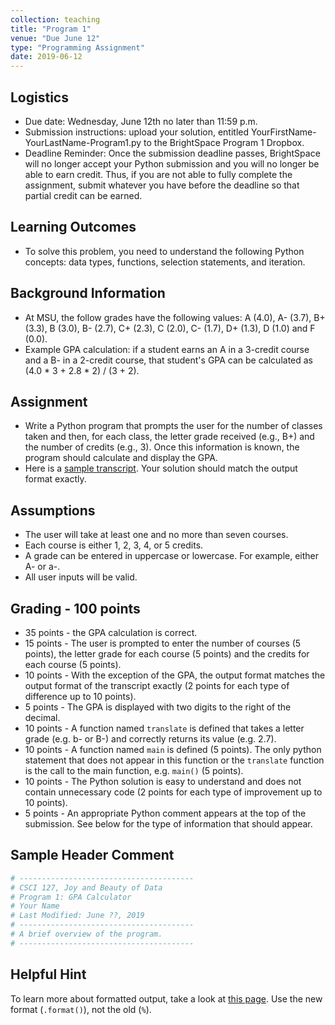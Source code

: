```yaml
---
collection: teaching
title: "Program 1"
venue: "Due June 12"
type: "Programming Assignment"
date: 2019-06-12
---
```


## Logistics
* Due date: Wednesday, June 12th no later than 11:59 p.m.
* Submission instructions: upload your solution, entitled YourFirstName-YourLastName-Program1.py to the BrightSpace Program 1 Dropbox.
* Deadline Reminder: Once the submission deadline passes, BrightSpace will no longer accept your
Python submission and you will no longer be able to earn credit.
Thus, if you are not able to fully complete the assignment, submit whatever you have before
the deadline so that partial credit can be earned.

## Learning Outcomes
* To solve this problem, you need to understand the following Python concepts:
data types, functions, selection statements, and iteration.

## Background Information
* At MSU, the follow grades have the following values:
 A (4.0), A- (3.7), B+ (3.3), B (3.0), B- (2.7), C+ (2.3), C (2.0), C- (1.7), D+ (1.3), D (1.0) and F (0.0).
* Example GPA calculation: if a student earns an A in a 3-credit course and a B- in a
2-credit course, that student's GPA can be calculated as (4.0 * 3 + 2.8 * 2) / (3 + 2).

## Assignment
* Write a Python program that prompts the user for the number of classes taken
and then, for each class, the letter grade received (e.g., B+) and the number
of credits (e.g., 3). Once this information is known, the program should calculate
and display the GPA.
* Here is a [sample transcript](https://lgw2.github.io/teaching/csci127-summer-2019/assignments/transcript.txt).
Your solution should match the output format exactly.

## Assumptions
* The user will take at least one and no more than seven courses.
* Each course is either 1, 2, 3, 4, or 5 credits.
* A grade can be entered in uppercase or lowercase. For example, either A- or a-.
* All user inputs will be valid.

## Grading - 100 points
* 35 points - the GPA calculation is correct.
* 15 points - The user is prompted to enter the number of courses (5 points),
the letter grade for each course (5 points)
and the credits for each course (5 points).
* 10 points - With the exception of the GPA, the output format matches
the output format of the transcript exactly (2 points for each type of
difference up to 10 points).
* 5 points - The GPA is displayed with two digits to the right of the decimal.
* 10 points - A function named `translate` is defined that takes a letter
grade (e.g. b- or B-) and correctly returns its value (e.g. 2.7).
* 10 points - A function named `main` is defined (5 points).
The only python statement that does not appear in this function
or the `translate` function is the call to the main function, e.g. `main()` (5 points).
* 10 points - The Python solution is easy to understand and does not contain
unnecessary code (2 points for each type of improvement up to 10 points).
* 5 points - An appropriate Python comment appears at the top of
the submission. See below for the type of information that should appear.

## Sample Header Comment
```python
# ---------------------------------------
# CSCI 127, Joy and Beauty of Data
# Program 1: GPA Calculator
# Your Name
# Last Modified: June ??, 2019
# ---------------------------------------
# A brief overview of the program.
# ---------------------------------------
```

## Helpful Hint
To learn more about formatted output, take a look at [this page](https://pyformat.info/).
Use the new format (`.format()`), not the old (`%`).
